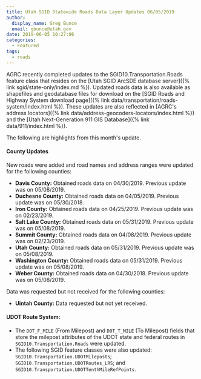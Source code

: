 ```yaml
---
title: Utah SGID Statewide Roads Data Layer Updates 06/05/2019
author:
  display_name: Greg Bunce
  email: gbunce@utah.gov
date: 2019-06-05 10:27:06
categories:
  - Featured
tags:
  - roads
---
```


AGRC recently completed updates to the SGID10.Transportation.Roads feature class that resides on the [Utah SGID ArcSDE database server]({% link sgid/state-only/index.md %}). Updated roads data is also available as shapefiles and geodatabase files for download on the [SGID Roads and Highway System download page]({% link data/transportation/roads-system/index.html %}). These updates are also reflected in [AGRC's address locators]({% link data/address-geocoders-locators/index.html %}) and the [Utah Next-Generation 911 GIS Database]({% link data/911/index.html %}).

The following are highlights from this month's update.

#### County Updates

New roads were added and road names and address ranges were updated for the following counties:

- **Davis County:** Obtained roads data on 04/30/2019. Previous update was on 05/08/2019.
- **Duchesne County:** Obtained roads data on 04/05/2019. Previous update was on 05/30/2018.
- **Iron County:** Obtained roads data on 04/25/2019. Previous update was on 02/23/2019.
- **Salt Lake County:** Obtained roads data on 05/31/2019. Previous update was on 05/08/2019.
- **Summit County:** Obtained roads data on 04/08/2019. Previous update was on 02/23/2019.
- **Utah County:** Obtained roads data on 05/31/2019. Previous update was on 05/08/2019.
- **Washington County:** Obtained roads data on 05/31/2019. Previous update was on 05/08/2019.
- **Weber County:** Obtained roads data on 04/30/2018. Previous update was on 05/08/2019.

Data was requested but not received for the following counties:

- **Uintah County:** Data requested but not yet received.

#### UDOT Route System:

- The `DOT_F_MILE` (From Milepost) and `DOT_T_MILE` (To Milepost) fields that store the milepost attributes of the UDOT state and federal routes in `SGID10.Transportation.Roads` were updated.
- The following SGID feature classes were also updated: `SGID10.Transportation.UDOTMileposts`; `SGID10.Transportation.UDOTRoutes_LRS`; and `SGID10.Transportation.UDOTTenthMileRefPoints`.

